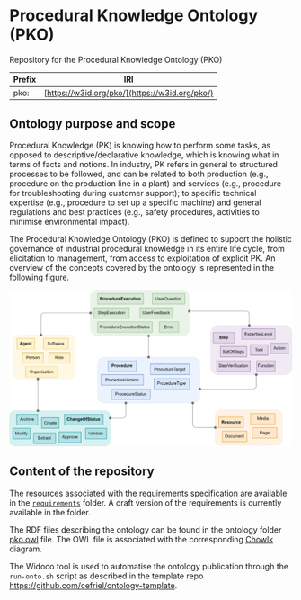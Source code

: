 # Procedural Knowledge Ontology (PKO)

Repository for the Procedural Knowledge Ontology (PKO) 

| Prefix    | IRI |
| -- | ------- |
| pko:  | [https://w3id.org/pko/](https://w3id.org/pko/)  |

## Ontology purpose and scope

Procedural Knowledge (PK) is knowing how to perform some tasks, as opposed to descriptive/declarative knowledge, which is knowing what in terms of facts and notions. 
In industry, PK refers in general to structured processes to be followed, and can be related to both production (e.g., procedure on the production line in a plant) and services (e.g., procedure for troubleshooting during customer support); to specific technical expertise (e.g., procedure to set up a specific machine) and general regulations and best practices (e.g., safety procedures, activities to minimise environmental impact).

The Procedural Knowledge Ontology (PKO) is defined to support the holistic governance of industrial procedural knowledge in its entire life cycle, from elicitation to management, from access to exploitation of explicit PK. An overview of the concepts covered by the ontology is represented in the following figure.

<p align="left"><img src="requirements/conceptual-model-v0.png" alt="Conceptual Model v0" width="800"></p>

## Content of the repository

The resources associated with the requirements specification are available in the [`requirements`](./requirements) folder. A draft version of the requirements is currently available in the folder.

The RDF files describing the ontology can be found in the ontology folder [pko.owl](.pko/pko.owl) file. The OWL file is associated with the corresponding [Chowlk](https://chowlk.linkeddata.es/) diagram.

The Widoco tool is used to automatise the ontology publication through the `run-onto.sh` script as described in the template repo https://github.com/cefriel/ontology-template.
